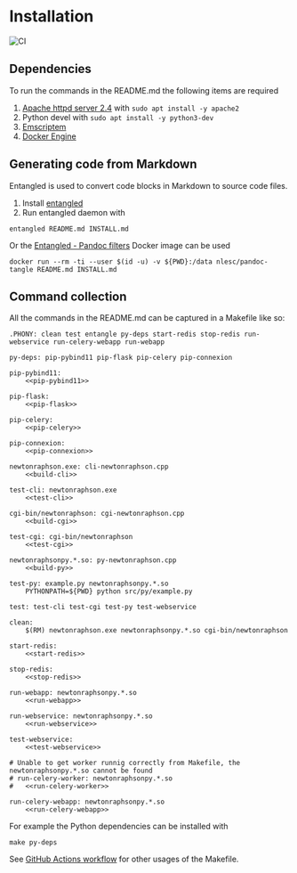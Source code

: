 # Installation

![CI](https://github.com/NLESC-JCER/cpp2wasm/workflows/CI/badge.svg)

## Dependencies

To run the commands in the README.md the following items are required

1. [Apache httpd server 2.4](http://httpd.apache.org/) with `sudo apt install -y apache2`
1. Python devel with `sudo apt install -y python3-dev`
1. [Emscriptem](https://emscripten.org/docs/getting_started/downloads.html)
1. [Docker Engine](https://docs.docker.com/install/)

## Generating code from Markdown

Entangled is used to convert code blocks in Markdown to source code files.

1. Install [entangled](https://github.com/entangled/entangled)
2. Run entangled daemon with

```shell
entangled README.md INSTALL.md
```

Or the [Entangled - Pandoc filters](https://github.com/entangled/filters) Docker image can be used

```shell
docker run --rm -ti --user $(id -u) -v ${PWD}:/data nlesc/pandoc-tangle README.md INSTALL.md
```

## Command collection

All the commands in the README.md can be captured in a Makefile like so:

```{.makefile file=Makefile}
.PHONY: clean test entangle py-deps start-redis stop-redis run-webservice run-celery-webapp run-webapp

py-deps: pip-pybind11 pip-flask pip-celery pip-connexion

pip-pybind11:
	<<pip-pybind11>>

pip-flask:
	<<pip-flask>>

pip-celery:
	<<pip-celery>>

pip-connexion:
	<<pip-connexion>>

newtonraphson.exe: cli-newtonraphson.cpp
	<<build-cli>>

test-cli: newtonraphson.exe
	<<test-cli>>

cgi-bin/newtonraphson: cgi-newtonraphson.cpp
	<<build-cgi>>

test-cgi: cgi-bin/newtonraphson
	<<test-cgi>>

newtonraphsonpy.*.so: py-newtonraphson.cpp
	<<build-py>>

test-py: example.py newtonraphsonpy.*.so
	PYTHONPATH=${PWD} python src/py/example.py

test: test-cli test-cgi test-py test-webservice

clean:
	$(RM) newtonraphson.exe newtonraphsonpy.*.so cgi-bin/newtonraphson

start-redis:
	<<start-redis>>

stop-redis:
	<<stop-redis>>

run-webapp: newtonraphsonpy.*.so
	<<run-webapp>>

run-webservice: newtonraphsonpy.*.so
	<<run-webservice>>

test-webservice:
	<<test-webservice>>

# Unable to get worker runnig correctly from Makefile, the newtonraphsonpy.*.so cannot be found
# run-celery-worker: newtonraphsonpy.*.so
#	<<run-celery-worker>>

run-celery-webapp: newtonraphsonpy.*.so
	<<run-celery-webapp>>
```

For example the Python dependencies can be installed with

```shell
make py-deps
```

See [GitHub Actions workflow](.github/workflows/main.yml) for other usages of the Makefile.
